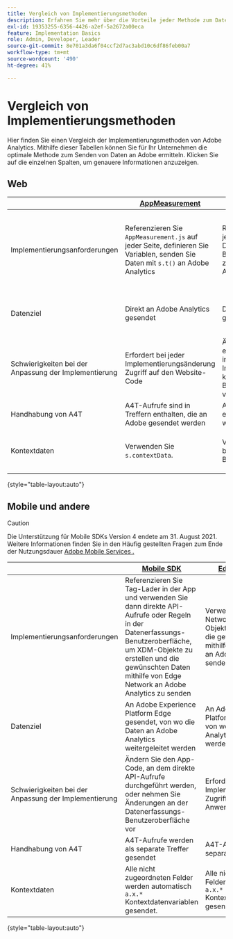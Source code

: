 ```yaml
---
title: Vergleich von Implementierungsmethoden
description: Erfahren Sie mehr über die Vorteile jeder Methode zum Datenversand an Adobe Analytics.
exl-id: 19353255-6356-4426-a2ef-5a2672a00eca
feature: Implementation Basics
role: Admin, Developer, Leader
source-git-commit: 8e701a3da6f04ccf2d7ac3abd10c6df86feb00a7
workflow-type: tm+mt
source-wordcount: '490'
ht-degree: 41%

---
```


# Vergleich von Implementierungsmethoden

Hier finden Sie einen Vergleich der Implementierungsmethoden von Adobe Analytics. Mithilfe dieser Tabellen können Sie für Ihr Unternehmen die optimale Methode zum Senden von Daten an Adobe ermitteln. Klicken Sie auf die einzelnen Spalten, um genauere Informationen anzuzeigen.

## Web

| | [AppMeasurement](/help/implement/js/overview.md) | [Adobe Analytics-Erweiterung](/help/implement/launch/overview.md) | [Web SDK](/help/implement/aep-edge/web-sdk/overview.md#web-sdk) | [Web SDK-Erweiterung](/help/implement/aep-edge/web-sdk/overview.md#web-sdk-extension) |
| --- | --- | --- | --- | --- |
| Implementierungsanforderungen | Referenzieren Sie `AppMeasurement.js` auf jeder Seite, definieren Sie Variablen, senden Sie Daten mit `s.t()` an Adobe Analytics | Referenzieren Sie Tag-Lader auf jeder Seite, verwenden Sie die Datenerfassungs-Benutzeroberfläche, um Variablen zu definieren und Daten an Adobe Analytics zu senden | Referenzieren Sie `Alloy.js` auf jeder Seite, verwenden Sie `alloy("sendEvent",{})`, um XDM-Objekte zu erstellen und die gewünschten Daten mithilfe von Edge Network an Adobe Analytics zu senden | Referenzieren Sie Tag-Lader auf jeder Seite, verwenden Sie die Datenerfassungs-Benutzeroberfläche, um XDM-Objekte zu erstellen und die gewünschten Daten mithilfe von Edge Network an Adobe Analytics zu senden |
| Datenziel | Direkt an Adobe Analytics gesendet | Direkt an Adobe Analytics gesendet | An Adobe Experience Platform Edge gesendet, von wo die Daten an Adobe Analytics weitergeleitet werden | An Adobe Experience Platform Edge gesendet, von wo die Daten an Adobe Analytics weitergeleitet werden |
| Schwierigkeiten bei der Anpassung der Implementierung | Erfordert bei jeder Implementierungsänderung Zugriff auf den Website-Code | Ändern Sie den Website-Code einmal, um das Lader-Tag zu installieren. Alle weiteren Implementierungsaktualisierungen können in der Datenerfassungs-Benutzeroberfläche vorgenommen werden | Erfordert bei jeder Implementierungsänderung Zugriff auf den Website-Code | Ändern Sie den Website-Code einmal, um das Lader-Tag zu installieren. Alle weiteren Implementierungsaktualisierungen können in der Datenerfassungs-Benutzeroberfläche vorgenommen werden |
| Handhabung von A4T | A4T-Aufrufe sind in Treffern enthalten, die an Adobe gesendet werden | A4T-Aufrufe sind in Treffern enthalten, die an Adobe gesendet werden | A4T-Aufrufe werden als separate Treffer gesendet | A4T-Aufrufe werden als separate Treffer gesendet |
| Kontextdaten | Verwenden Sie `s.contextData`. | Verwenden von `s.contextData` in benutzerdefinierten Code-Blöcken | Alle nicht zugeordneten Felder werden automatisch `a.x.*` Kontextdatenvariablen gesendet. | Alle nicht zugeordneten Felder werden automatisch `a.x.*` Kontextdatenvariablen gesendet. |

{style="table-layout:auto"}

## Mobile und andere

>[!CAUTION]
>
>Die Unterstützung für Mobile SDKs Version 4 endete am 31. August 2021. Weitere Informationen finden Sie in den Häufig gestellten Fragen zum Ende der Nutzungsdauer [&#x200B; Adobe Mobile Services .](https://experienceleague.adobe.com/docs/discontinued/using/mobile-services.html?lang=de)


| | [Mobile SDK](/help/implement/aep-edge/mobile-sdk/overview.md) | [Edge Network-API](/help/implement/aep-edge/api/overview.md) |
| --- | --- | --- |
| Implementierungsanforderungen | Referenzieren Sie Tag-Lader in der App und verwenden Sie dann direkte API-Aufrufe oder Regeln in der Datenerfassungs-Benutzeroberfläche, um XDM-Objekte zu erstellen und die gewünschten Daten mithilfe von Edge Network an Adobe Analytics zu senden | Verwenden Sie die Edge Network-API, um XDM-Objekte zu erstellen und die gewünschten Daten mithilfe von Edge Network an Adobe Analytics zu senden |
| Datenziel | An Adobe Experience Platform Edge gesendet, von wo die Daten an Adobe Analytics weitergeleitet werden | An Adobe Experience Platform Edge gesendet, von wo die Daten an Adobe Analytics weitergeleitet werden |
| Schwierigkeiten bei der Anpassung der Implementierung | Ändern Sie den App-Code, an dem direkte API-Aufrufe durchgeführt werden, oder nehmen Sie Änderungen an der Datenerfassungs-Benutzeroberfläche vor | Erfordert bei jeder Implementierungsänderung Zugriff auf den Anwendungs-Code |
| Handhabung von A4T | A4T-Aufrufe werden als separate Treffer gesendet | A4T-Aufrufe werden als separate Treffer gesendet |
| Kontextdaten | Alle nicht zugeordneten Felder werden automatisch `a.x.*` Kontextdatenvariablen gesendet. | Alle nicht zugeordneten Felder werden automatisch `a.x.*` Kontextdatenvariablen gesendet |

{style="table-layout:auto"}
